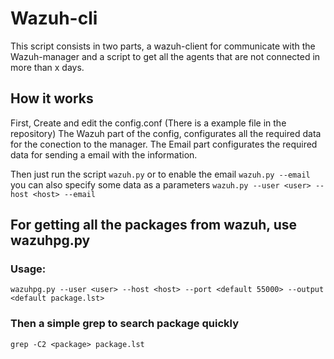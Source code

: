 # Wazuh-cli

This script consists in two parts, a wazuh-client for communicate with the Wazuh-manager and a script to get all the agents that are not connected in more than x days.

## How it works
First, Create and edit the config.conf (There is a example file in the repository)
The Wazuh part of the config, configurates all the required data for the conection to the manager.
The Email part configurates the required data for sending a email with the information. 


Then just run the script
`wazuh.py`
or to enable the email
`wazuh.py --email`
you can also specify some data as a parameters
`wazuh.py --user <user> --host <host> --email`



## For getting all the packages from wazuh, use wazuhpg.py

### Usage:

`wazuhpg.py --user <user> --host <host> --port <default 55000> --output <default package.lst>`

### Then a simple grep to search package quickly

`grep -C2 <package> package.lst`
